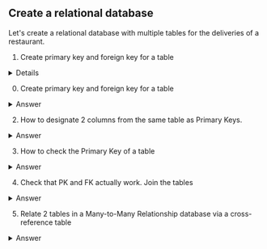 ## Create a relational database

Let's create a relational database with multiple tables for the deliveries of a restaurant. 

1. Create primary key and foreign key for a table 

<details>

  <summary>Details</summary>
  

```
Let's first define all the tables and their columns. 
```
Code

```ruby

CREATE TABLE Order (

id INTEGER PRIMARY KEY,
recipe_id INTEGER REFERENCES Recipe(id),
customer_id INTEGER REFERENCES Customer(id),
comment VARCHAR(100)
);

CREATE TABLE Customer (
id INTEGER PRIMARY KEY,
name VARCHAR(20),
telephone CHAR(10),
allergy VARCHAR(20),
delivery BOOLEAN
);

CREATE TABLE Recipe (
id INTEGER PRIMARY KEY,
name VARCHAR(10),
ingredients VARCHAR(100),
link VARCHAR(20),
allergens VARCHAR(20)
);

CREATE TABLE rating (
customer_id INTEGER REFERENCES customer(id),
recipe_id INTEGER REFERENCES recipe(id),
rating REAL
);

CREATE TABLE customer_address (
customer_id REFERENCES customer(id),
street_name VARCHAR(20),
city VARCHAR(15),
state VARCHAR(15)
);

```
</details>

0. Create primary key and foreign key for a table 

<details>

  <summary>Answer</summary>
  

```
To enforce a strictly one-to-one relationship in PostgreSQL, we need another keyword, UNIQUE. By appending this keyword to the declaration of the foreign key, we should be all set.
```
Code

```ruby

CREATE TABLE book (
  title varchar(100),
  isbn varchar(50) PRIMARY KEY,
  pages integer,
  price money,
  description varchar(256),
  publisher varchar(100)
);

CREATE TABLE chapter (
  id integer PRIMARY KEY,
  book_isbn varchar(50) REFERENCES book(isbn) UNIQUE,
  number integer,
  title varchar(50),
  content varchar(1024)
);

```
</details>

2. How to designate 2 columns from the same table as Primary Keys. 

<details>

  <summary>Answer</summary>
  

```
XXXXXXXXXXXXX
```
Code

```ruby

CREATE TABLE popular_recipes (
  recipe_id varchar(20),
  ingredient_id varchar(20),
  downloaded integer,
  PRIMARY KEY (recipe_id, ingredient_id); 

```
</details>

3. How to check the Primary Key of a table

<details>

  <summary>Answer</summary>
  

```
XXXXXXXXXXXXX
```
Code

```ruby

SELECT 
    constraint_name, table_name, column_name
  FROM
    information_schema.key_column_usage
  WHERE
    table_name = 'book';

```
</details>

4. Check that PK and FK actually work. Join the tables

<details>

  <summary>Answer</summary>
  

```
XXXXXXXXXXXXX
```
Code

```ruby

JOIN THEM

```
</details>

5. Relate 2 tables in a Many-to-Many Relationship database via a cross-reference table

<details>

  <summary>Answer</summary>
  

```
Create a A third cross-reference table, recipes_ingredients, will support the following columns:

recipe_id (foreign key referencing recipe table’s id)(primary key)
ingredient_id (foreign key referencing ingredient table’s id) (primary key)
Both recipe_id and ingredient_id also serve as a composite primary key for recipes_ingredients.

```
![image](https://github.com/alexalra/Portfolio-2/assets/78654579/37211125-eedd-4b29-aefd-4aa8bb154fb4)

Code

```ruby

CREATE TABLE books_authors (

  book_isbn VARCHAR(50) REFERENCES book(isbn),
  author_email VARCHAR(20) REFERENCES author(email),
  PRIMARY KEY (book_isbn, author_email)
);

```
</details>
